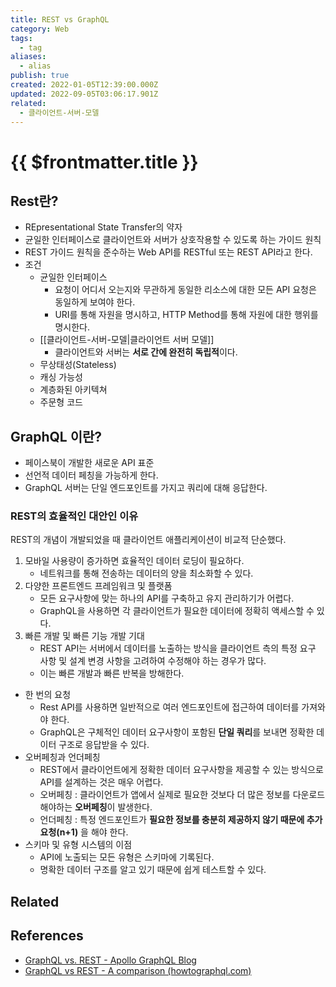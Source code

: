 ```yaml
---
title: REST vs GraphQL
category: Web
tags:
  - tag
aliases:
  - alias
publish: true
created: 2022-01-05T12:39:00.000Z
updated: 2022-09-05T03:06:17.901Z
related:
  - 클라이언트-서버-모델
---
```


# {{ $frontmatter.title }}

## Rest란?

- REpresentational State Transfer의 약자
- 균일한 인터페이스로 클라이언트와 서버가 상호작용할 수 있도록 하는 가이드 원칙
- REST 가이드 원칙을 준수하는 Web API를 RESTful 또는 REST API라고 한다.
- 조건
  - 균일한 인터페이스
    - 요청이 어디서 오는지와 무관하게 동일한 리소스에 대한 모든 API 요청은 동일하게 보여야 한다.
    - URI를 통해 자원을 명시하고, HTTP Method를 통해 자원에 대한 행위를 명시한다.
  - [[클라이언트-서버-모델|클라이언트 서버 모델]]
    - 클라이언트와 서버는 **서로 간에 완전히 독립적**이다.
  - 무상태성(Stateless)
  - 캐싱 가능성
  - 계층화된 아키텍쳐
  - 주문형 코드

## GraphQL 이란?

- 페이스북이 개발한 새로운 API 표준
- 선언적 데이터 페칭을 가능하게 한다.
- GraphQL 서버는 단일 엔드포인트를 가지고 쿼리에 대해 응답한다.

### REST의 효율적인 대안인 이유

REST의 개념이 개발되었을 때 클라이언트 애플리케이션이 비교적 단순했다.

1. 모바일 사용량이 증가하면 효율적인 데이터 로딩이 필요하다.
   - 네트워크를 통해 전송하는 데이터의 양을 최소화할 수 있다.
2. 다양한 프론트엔드 프레임워크 및 플랫폼
   - 모든 요구사항에 맞는 하나의 API를 구축하고 유지 관리하기가 어렵다.
   - GraphQL을 사용하면 각 클라이언트가 필요한 데이터에 정확히 액세스할 수 있다.
3. 빠른 개발 및 빠른 기능 개발 기대
   - REST API는 서버에서 데이터를 노출하는 방식을 클라이언트 측의 특정 요구 사항 및 설계 변경 사항을 고려하여 수정해야 하는 경우가 많다.
   - 이는 빠른 개발과 빠른 반복을 방해한다.

- 한 번의 요청
  - Rest API를 사용하면 일반적으로 여러 엔드포인트에 접근하여 데이터를 가져와야 한다.
  - GraphQL은 구체적인 데이터 요구사항이 포함된 **단일 쿼리**를 보내면 정확한 데이터 구조로 응답받을 수 있다.
- 오버페칭과 언더페칭
  - REST에서 클라이언트에게 정확한 데이터 요구사항을 제공할 수 있는 방식으로 API를 설계하는 것은 매우 어렵다.
  - 오버페칭 : 클라이언트가 앱에서 실제로 필요한 것보다 더 많은 정보를 다운로드 해야하는 **오버페칭**이 발생한다.
  - 언더페칭 : 특정 엔드포인트가 **필요한 정보를 충분히 제공하지 않기 때문에 추가 요청(n+1)** 을 해야 한다.
- 스키마 및 유형 시스템의 이점
  - API에 노출되는 모든 유형은 스키마에 기록된다.
  - 명확한 데이터 구조를 알고 있기 때문에 쉽게 테스트할 수 있다.

## Related

## References

- [GraphQL vs. REST - Apollo GraphQL Blog](https://www.apollographql.com/blog/graphql/basics/graphql-vs-rest/)
- [GraphQL vs REST - A comparison (howtographql.com)](https://www.howtographql.com/basics/1-graphql-is-the-better-rest/)
